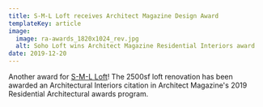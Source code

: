 ```yaml
---
title: S-M-L Loft receives Architect Magazine Design Award
templateKey: article
image:
  image: ra-awards_1820x1024_rev.jpg
  alt: Soho Loft wins Architect Magazine Residential Interiors award
date: 2019-12-20
---
```

Another award for [S-M-L Loft](https://bc-oa.com/projects/sml-loft/)! The 2500sf loft renovation has been awarded an Architectural Interiors citation in Architect Magazine's 2019 Residential Architectural awards program.